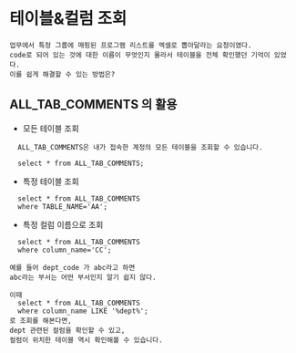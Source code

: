 # 테이블&컬럼 조회

```
업무에서 특정 그룹에 매핑된 프로그램 리스트를 엑셀로 뽑아달라는 요청이였다.
code로 되어 있는 것에 대한 이름이 무엇인지 몰라서 테이블을 전체 확인했던 기억이 있었다.
이를 쉽게 해결할 수 있는 방법은?
```

## ALL_TAB_COMMENTS 의 활용

- 모든 테이블 조회
```
  ALL_TAB_COMMENTS은 내가 접속한 계정의 모든 테이블을 조회할 수 있습니다.

  select * from ALL_TAB_COMMENTS;
```

- 특정 테이블 조회
```
  select * from ALL_TAB_COMMENTS
  where TABLE_NAME='AA';
```

- 특정 컬럼 이름으로 조회
```
  select * from ALL_TAB_COMMENTS
  where column_name='CC';
```

```
예를 들어 dept_code 가 abc라고 하면
abc라는 부서는 어떤 부서인지 알기 쉽지 않다.

이때 
  select * from ALL_TAB_COMMENTS
  where column_name LIKE '%dept%';
로 조회를 해본다면,
dept 관련된 컬럼을 확인할 수 있고,
컬럼이 위치한 테이블 역시 확인해볼 수 있습니다.
```
